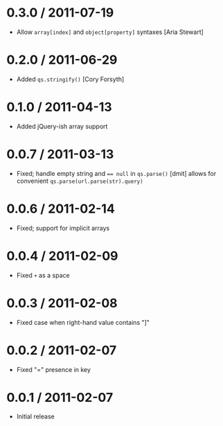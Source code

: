 
0.3.0 / 2011-07-19
==================

  * Allow `array[index]` and `object[property]` syntaxes [Aria Stewart]

0.2.0 / 2011-06-29
==================

  * Added `qs.stringify()` [Cory Forsyth]

0.1.0 / 2011-04-13
==================

  * Added jQuery-ish array support

0.0.7 / 2011-03-13
==================

  * Fixed; handle empty string and `== null` in `qs.parse()` [dmit]
    allows for convenient `qs.parse(url.parse(str).query)`

0.0.6 / 2011-02-14
==================

  * Fixed; support for implicit arrays

0.0.4 / 2011-02-09
==================

  * Fixed `+` as a space

0.0.3 / 2011-02-08
==================

  * Fixed case when right-hand value contains "]"

0.0.2 / 2011-02-07
==================

  * Fixed "=" presence in key

0.0.1 / 2011-02-07
==================

  * Initial release